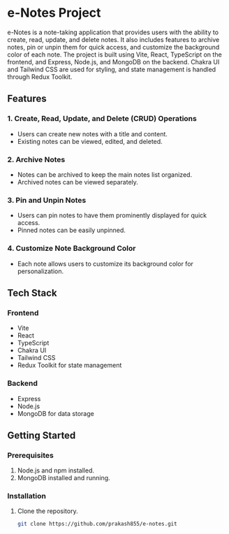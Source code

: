 # e-Notes Project

e-Notes is a note-taking application that provides users with the ability to create, read, update, and delete notes. It also includes features to archive notes, pin or unpin them for quick access, and customize the background color of each note. The project is built using Vite, React, TypeScript on the frontend, and Express, Node.js, and MongoDB on the backend. Chakra UI and Tailwind CSS are used for styling, and state management is handled through Redux Toolkit.

## Features

### 1. Create, Read, Update, and Delete (CRUD) Operations
- Users can create new notes with a title and content.
- Existing notes can be viewed, edited, and deleted.

### 2. Archive Notes
- Notes can be archived to keep the main notes list organized.
- Archived notes can be viewed separately.

### 3. Pin and Unpin Notes
- Users can pin notes to have them prominently displayed for quick access.
- Pinned notes can be easily unpinned.

### 4. Customize Note Background Color
- Each note allows users to customize its background color for personalization.

## Tech Stack

### Frontend
- Vite
- React
- TypeScript
- Chakra UI
- Tailwind CSS
- Redux Toolkit for state management

### Backend
- Express
- Node.js
- MongoDB for data storage

## Getting Started

### Prerequisites
1. Node.js and npm installed.
2. MongoDB installed and running.

### Installation
1. Clone the repository.
   ```bash
   git clone https://github.com/prakash855/e-notes.git
